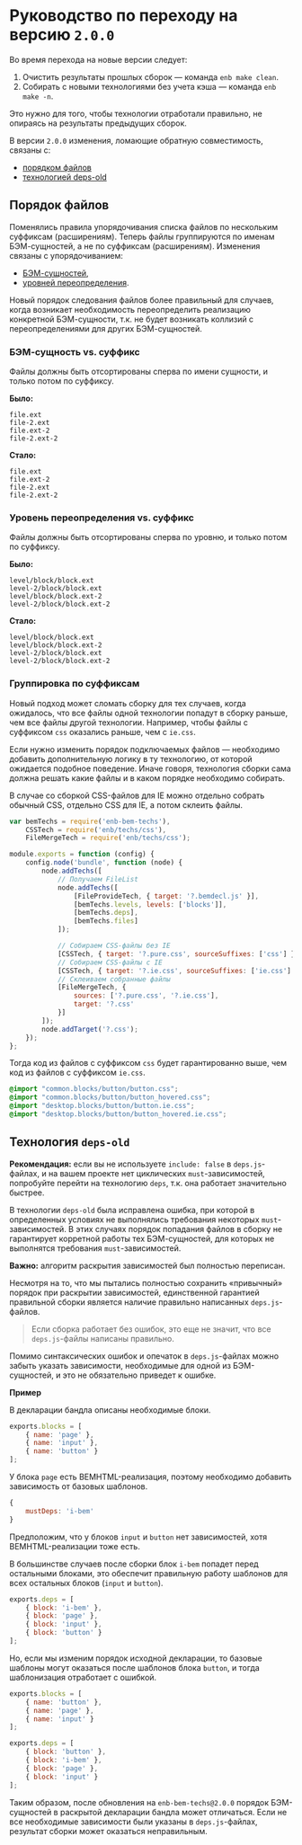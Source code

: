 Руководство по переходу на версию `2.0.0`
=========================================

Во время перехода на новые версии следует:

1. Очистить результаты прошлых сборок — команда `enb make clean`.
2. Собирать с новыми технологиями без учета кэша — команда `enb make -n`.

Это нужно для того, чтобы технологии отработали правильно, не опираясь на результаты предыдущих сборок.

В версии `2.0.0` изменения, ломающие обратную совместимость, связаны с:

* [порядком файлов](#Порядок-файлов)
* [технологией deps-old](#Технология-deps-old)

Порядок файлов
--------------

Поменялись правила упорядочивания списка файлов по нескольким суффиксам (расширениям). Теперь файлы группируются по именам БЭМ-сущностей, а не по суффиксам (расширениям). Изменения связаны с упорядочиванием:

* [БЭМ-сущностей](#БЭМ-сущность-vs-суффикс),
* [уровней переопределения](#Уровень-переопределения-vs-суффикс).

Новый порядок следования файлов более правильный для случаев, когда возникает необходимость переопределить реализацию конкретной БЭМ-сущности, т.к. не будет возникать коллизий с переопределениями для других БЭМ-сущностей.

### БЭМ-сущность vs. суффикс

Файлы должны быть отсортированы сперва по имени сущности, и только потом по суффиксу.

**Было:**

```
file.ext
file-2.ext
file.ext-2
file-2.ext-2
```

**Стало:**

```
file.ext
file.ext-2
file-2.ext
file-2.ext-2
```

### Уровень переопределения vs. суффикс

Файлы должны быть отсортированы сперва по уровню, и только потом по суффиксу.

**Было:**

```
level/block/block.ext
level-2/block/block.ext
level/block/block.ext-2
level-2/block/block.ext-2
```

**Стало:**

```
level/block/block.ext
level/block/block.ext-2
level-2/block/block.ext
level-2/block/block.ext-2
```

### Группировка по суффиксам

Новый подход может сломать сборку для тех случаев, когда ожидалось, что все файлы одной технологии попадут в сборку раньше, чем все файлы другой технологии. Например, чтобы файлы с суффиксом `css` оказались раньше, чем с `ie.css`.

Если нужно изменить порядок подключаемых файлов — необходимо добавить дополнительную логику в ту технологию, от которой ожидается подобное поведение. Иначе говоря, технология сборки сама должна решать какие файлы и в каком порядке необходимо собирать.

В случае со сборкой CSS-файлов для IE можно отдельно собрать обычный CSS, отдельно CSS для IE, а потом склеить файлы.

```js
var bemTechs = require('enb-bem-techs'),
    CSSTech = require('enb/techs/css'),
    FileMergeTech = require('enb/techs/css');

module.exports = function (config) {
    config.node('bundle', function (node) {
        node.addTechs([
            // Получаем FileList
            node.addTechs([
                [FileProvideTech, { target: '?.bemdecl.js' }],
                [bemTechs.levels, levels: ['blocks']],
                [bemTechs.deps],
                [bemTechs.files]
            ]);

            // Собираем CSS-файлы без IE
            [CSSTech, { target: '?.pure.css', sourceSuffixes: ['css'] }],
            // Собираем CSS-файлы с IE
            [CSSTech, { target: '?.ie.css', sourceSuffixes: ['ie.css'] }],
            // Склеиваем собранные файлы
            [FileMergeTech, {
                sources: ['?.pure.css', '?.ie.css'],
                target: '?.css'
            }]
        ]);
        node.addTarget('?.css');
    });
};
```

Тогда код из файлов с суффиксом `css` будет гарантированно выше, чем код из файлов с суффиксом `ie.css`.

```css
@import "common.blocks/button/button.css";
@import "common.blocks/button/button_hovered.css";
@import "desktop.blocks/button/button.ie.css";
@import "desktop.blocks/button/button_hovered.ie.css";
```

Технология `deps-old`
---------------------

 **Рекомендация:** если вы не используете `include: false` в `deps.js`-файлах, и на вашем проекте нет циклических `must`-зависимостей, попробуйте перейти на технологию `deps`, т.к. она работает значительно быстрее.

В технологии `deps-old` была исправлена ошибка, при которой в определенных условиях не выполнялись требования некоторых `must`-зависимостей. В этих случаях порядок попадания файлов в сборку не гарантирует корретной работы тех БЭМ-сущностей, для которых не выполнятся требования `must`-зависимостей.

**Важно:** алгоритм раскрытия зависимостей был полностью переписан.

Несмотря на то, что мы пытались полностью сохранить «привычный» порядок при раскрытии зависимостей, единственной гарантией правильной сборки является наличие правильно написанных `deps.js`-файлов.

> Если сборка работает без ошибок, это еще не значит, что все `deps.js`-файлы написаны правильно.

Помимо синтаксических ошибок и опечаток в `deps.js`-файлах можно забыть указать зависимости, необходимые для одной из БЭМ-сущностей, и это не обязательно приведет к ошибке.

**Пример**

В декларации бандла описаны необходимые блоки.

```js
exports.blocks = [
    { name: 'page' },
    { name: 'input' },
    { name: 'button' }
];
```

У блока `page` есть BEMHTML-реализация, поэтому необходимо добавить зависимость от базовых шаблонов.

```js
{
    mustDeps: 'i-bem'
}
```

Предположим, что у блоков `input` и `button` нет зависимостей, хотя BEMHTML-реализации тоже есть.

В большинстве случаев после сборки блок `i-bem` попадет перед остальными блоками, это обеспечит правильную работу шаблонов для всех остальных блоков (`input` и `button`).

```js
exports.deps = [
    { block: 'i-bem' },
    { block: 'page' },
    { block: 'input' },
    { block: 'button' }
];
```

Но, если мы изменим порядок исходной декларации, то базовые шаблоны могут оказаться после шаблонов блока `button`, и тогда шаблонизация отработает с ошибкой.

```js
exports.blocks = [
    { name: 'button' },
    { name: 'page' },
    { name: 'input' }
];
```

```js
exports.deps = [
    { block: 'button' },
    { block: 'i-bem' },
    { block: 'page' },
    { block: 'input' }
];
```

Таким образом, после обновления на `enb-bem-techs@2.0.0` порядок БЭМ-сущностей в раскрытой декларации бандла может отличаться. Если не все необходимые зависимости были указаны в `deps.js`-файлах, результат сборки может оказаться неправильным.
